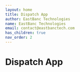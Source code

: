 ```yaml
---
layout: home
title: Dispatch App
author: EastBanc Technologies
name: EastBanc Technologies
email: contact@eastbanctech.com
has_children: true
nav_order: 2
---
```


# Dispatch App
